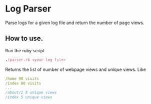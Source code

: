 # Log Parser
Parse logs for a given log file and return the number of page views.

## How to use.

Run the ruby script
```ruby
./parser.rb <your log file>
```
Returns the list of number of webpage views and unique views. Like
```yaml
/home 90 visits 
/index 80 visits
...
/about/2 8 unique views 
/index 5 unique views
```
